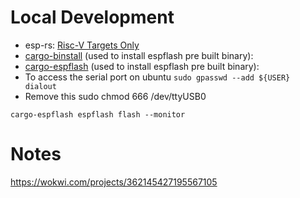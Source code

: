 # Local Development

- esp-rs: [Risc-V Targets Only](https://esp-rs.github.io/book/installation/riscv.html)
- [cargo-binstall](https://github.com/cargo-bins/cargo-binstall) (used to install espflash pre built binary):
- [cargo-espflash](https://github.com/esp-rs/espflash/blob/main/espflash/README.md) (used to install espflash pre built binary):
- To access the serial port on ubuntu `sudo gpasswd --add ${USER} dialout`
- Remove this sudo chmod 666 /dev/ttyUSB0

```shell
cargo-espflash espflash flash --monitor
```

# Notes

https://wokwi.com/projects/362145427195567105